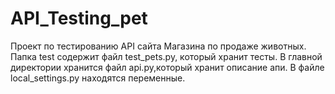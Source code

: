 # API_Testing_pet
Проект по тестированию API сайта Магазина по продаже животных.
Папка test содержит файл test_pets.py, который хранит тесты.
В главной директории хранится файл api.py,который хранит описание апи.
В файле local_settings.py находятся переменные.
